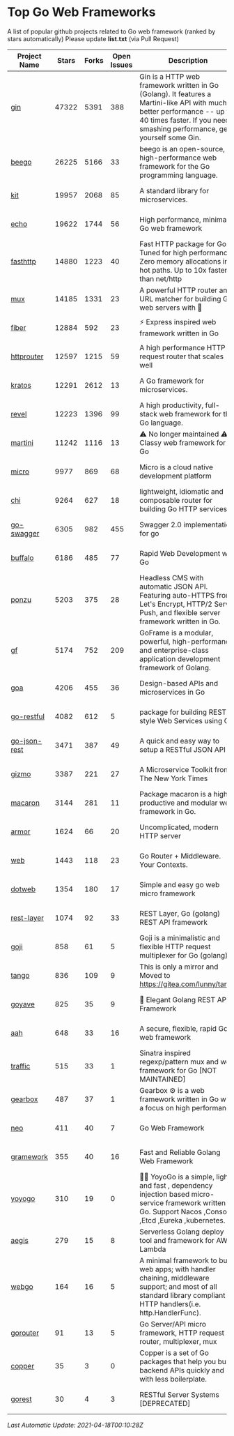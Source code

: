 # Top Go Web Frameworks
A list of popular github projects related to Go web framework (ranked by stars automatically)
Please update **list.txt** (via Pull Request)

| Project Name | Stars | Forks | Open Issues | Description | Last Commit |
| ------------ | ----- | ----- | ----------- | ----------- | ----------- |
| [gin](https://github.com/gin-gonic/gin) | 47322 | 5391 | 388 | Gin is a HTTP web framework written in Go (Golang). It features a Martini-like API with much better performance -- up to 40 times faster. If you need smashing performance, get yourself some Gin. | 2021-04-11 16:29:34 |
| [beego](https://github.com/beego/beego) | 26225 | 5166 | 33 | beego is an open-source, high-performance web framework for the Go programming language. | 2021-04-15 08:30:14 |
| [kit](https://github.com/go-kit/kit) | 19957 | 2068 | 85 | A standard library for microservices. | 2021-03-20 12:02:47 |
| [echo](https://github.com/labstack/echo) | 19622 | 1744 | 56 | High performance, minimalist Go web framework | 2021-04-17 19:47:48 |
| [fasthttp](https://github.com/valyala/fasthttp) | 14880 | 1223 | 40 | Fast HTTP package for Go. Tuned for high performance. Zero memory allocations in hot paths. Up to 10x faster than net/http | 2021-03-26 09:46:57 |
| [mux](https://github.com/gorilla/mux) | 14185 | 1331 | 23 | A powerful HTTP router and URL matcher for building Go web servers with 🦍 | 2020-09-12 19:20:56 |
| [fiber](https://github.com/gofiber/fiber) | 12884 | 592 | 23 | ⚡️ Express inspired web framework written in Go | 2021-04-13 07:23:04 |
| [httprouter](https://github.com/julienschmidt/httprouter) | 12597 | 1215 | 59 | A high performance HTTP request router that scales well | 2020-09-21 13:50:23 |
| [kratos](https://github.com/go-kratos/kratos) | 12291 | 2612 | 13 | A Go framework for microservices. | 2021-04-16 13:54:31 |
| [revel](https://github.com/revel/revel) | 12223 | 1396 | 99 | A high productivity, full-stack web framework for the Go language. | 2020-07-12 05:57:36 |
| [martini](https://github.com/go-martini/martini) | 11242 | 1116 | 13 | ⚠️ No longer maintained ⚠️  Classy web framework for Go | 2017-01-21 21:58:54 |
| [micro](https://github.com/micro/micro) | 9977 | 869 | 68 | Micro is a cloud native development platform | 2021-04-17 16:56:11 |
| [chi](https://github.com/go-chi/chi) | 9264 | 627 | 18 | lightweight, idiomatic and composable router for building Go HTTP services | 2021-04-16 11:47:44 |
| [go-swagger](https://github.com/go-swagger/go-swagger) | 6305 | 982 | 455 | Swagger 2.0 implementation for go | 2021-04-11 16:18:21 |
| [buffalo](https://github.com/gobuffalo/buffalo) | 6186 | 485 | 77 | Rapid Web Development w/ Go | 2021-03-11 13:53:01 |
| [ponzu](https://github.com/ponzu-cms/ponzu) | 5203 | 375 | 28 | Headless CMS with automatic JSON API. Featuring auto-HTTPS from Let's Encrypt, HTTP/2 Server Push, and flexible server framework written in Go. | 2020-01-02 00:14:32 |
| [gf](https://github.com/gogf/gf) | 5174 | 752 | 209 | GoFrame is a modular, powerful, high-performance and enterprise-class application development framework of Golang.  | 2021-04-16 02:32:55 |
| [goa](https://github.com/goadesign/goa) | 4206 | 455 | 36 | Design-based APIs and microservices in Go | 2021-04-12 16:13:50 |
| [go-restful](https://github.com/emicklei/go-restful) | 4082 | 612 | 5 | package for building REST-style Web Services using Go | 2021-04-12 10:22:02 |
| [go-json-rest](https://github.com/ant0ine/go-json-rest) | 3471 | 387 | 49 | A quick and easy way to setup a RESTful JSON API | 2017-09-13 04:12:08 |
| [gizmo](https://github.com/nytimes/gizmo) | 3387 | 221 | 27 | A Microservice Toolkit from The New York Times | 2020-08-25 21:02:25 |
| [macaron](https://github.com/go-macaron/macaron) | 3144 | 281 | 11 | Package macaron is a high productive and modular web framework in Go. | 2020-11-13 12:00:30 |
| [armor](https://github.com/labstack/armor) | 1624 | 66 | 20 | Uncomplicated, modern HTTP server | 2019-08-03 18:10:09 |
| [web](https://github.com/gocraft/web) | 1443 | 118 | 23 | Go Router + Middleware. Your Contexts. | 2019-02-07 15:06:52 |
| [dotweb](https://github.com/devfeel/dotweb) | 1354 | 180 | 17 | Simple and easy go web micro framework | 2021-01-29 00:59:21 |
| [rest-layer](https://github.com/rs/rest-layer) | 1074 | 92 | 33 | REST Layer, Go (golang) REST API framework | 2019-12-05 10:17:11 |
| [goji](https://github.com/goji/goji) | 858 | 61 | 5 | Goji is a minimalistic and flexible HTTP request multiplexer for Go (golang) | 2019-01-26 23:58:29 |
| [tango](https://github.com/lunny/tango) | 836 | 109 | 9 | This is only a mirror and Moved to https://gitea.com/lunny/tango | 2019-05-17 03:31:10 |
| [goyave](https://github.com/go-goyave/goyave) | 825 | 35 | 9 | 🍐 Elegant Golang REST API Framework | 2021-03-02 11:30:58 |
| [aah](https://github.com/go-aah/aah) | 648 | 33 | 16 | A secure, flexible, rapid Go web framework | 2020-09-02 02:31:20 |
| [traffic](https://github.com/gravityblast/traffic) | 515 | 33 | 1 | Sinatra inspired regexp/pattern mux and web framework for Go [NOT MAINTAINED] | 2015-11-26 21:31:07 |
| [gearbox](https://github.com/gogearbox/gearbox) | 487 | 37 | 1 | Gearbox :gear: is a web framework written in Go with a focus on high performance | 2021-04-06 11:24:41 |
| [neo](https://github.com/ivpusic/neo) | 411 | 40 | 7 | Go Web Framework | 2017-08-14 23:54:31 |
| [gramework](https://github.com/gramework/gramework) | 355 | 40 | 16 | Fast and Reliable Golang Web Framework | 2020-01-21 17:51:59 |
| [yoyogo](https://github.com/yoyofx/yoyogo) | 310 | 19 | 0 | 🦄🌈 YoyoGo is a simple, light and fast , dependency injection based micro-service framework written in Go. Support Nacos ,Consoul ,Etcd ,Eureka ,kubernetes. | 2021-04-15 17:02:59 |
| [aegis](https://github.com/tmaiaroto/aegis) | 279 | 15 | 8 | Serverless Golang deploy tool and framework for AWS Lambda | 2019-07-28 17:59:41 |
| [webgo](https://github.com/bnkamalesh/webgo) | 164 | 16 | 5 | A minimal framework to build web apps; with handler chaining, middleware support; and most of all standard library compliant HTTP handlers(i.e. http.HandlerFunc). | 2021-02-14 13:44:10 |
| [gorouter](https://github.com/vardius/gorouter) | 91 | 13 | 5 | Go Server/API micro framework, HTTP request router, multiplexer, mux | 2020-11-27 11:13:46 |
| [copper](https://github.com/tusharsoni/copper) | 35 | 3 | 0 | Copper is a set of Go packages that help you build backend APIs quickly and with less boilerplate. | 2021-03-13 18:33:10 |
| [gorest](https://github.com/tideland/gorest) | 30 | 4 | 3 | RESTful Server Systems [DEPRECATED] | 2017-11-10 13:00:37 |

*Last Automatic Update: 2021-04-18T00:10:28Z*